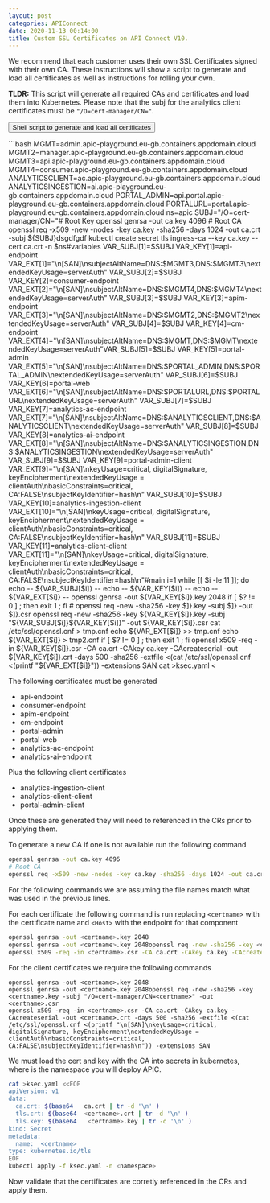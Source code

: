 ```yaml
---
layout: post
categories: APIConnect
date: 2020-11-13 00:14:00
title: Custom SSL Certificates on API Connect V10.
---
```


We recommend that each customer uses their own SSL Certificates signed with their own CA. These instructions will show a script to generate and load all certificates as well as instructions for rolling your own.

<!--more-->


**TLDR:** This script will generate all required CAs and certificates and load them into Kubernetes. Please note that the subj for the analytics client certificates must be `"/O=cert-manager/CN="`.


<button class="collapsible" id="fulloutput">Shell script to generate and load all certificates</button>

<div class="content" id="fulloutputdata" markdown="1">
```bash
MGMT=admin.apic-playground.eu-gb.containers.appdomain.cloud
MGMT2=manager.apic-playground.eu-gb.containers.appdomain.cloud
MGMT3=api.apic-playground.eu-gb.containers.appdomain.cloud
MGMT4=consumer.apic-playground.eu-gb.containers.appdomain.cloud
ANALYTICSCLIENT=ac.apic-playground.eu-gb.containers.appdomain.cloud
ANALYTICSINGESTION=ai.apic-playground.eu-gb.containers.appdomain.cloud
PORTAL_ADMIN=api.portal.apic-playground.eu-gb.containers.appdomain.cloud
PORTALURL=portal.apic-playground.eu-gb.containers.appdomain.cloud
ns=apic
SUBJ="/O=cert-manager/CN="
​
​
# Root Key
openssl genrsa -out ca.key 4096
# Root CA
openssl req -x509 -new -nodes -key ca.key -sha256 -days 1024 -out ca.crt -subj ${SUBJ}dsgdfgdf
kubectl create secret tls ingress-ca --key ca.key --cert ca.crt -n $ns
​
#variables
VAR_SUBJ[1]=$SUBJ
VAR_KEY[1]=api-endpoint
VAR_EXT[1]="\n[SAN]\nsubjectAltName=DNS:$MGMT3,DNS:$MGMT3\nextendedKeyUsage=serverAuth"
VAR_SUBJ[2]=$SUBJ
VAR_KEY[2]=consumer-endpoint
VAR_EXT[2]="\n[SAN]\nsubjectAltName=DNS:$MGMT4,DNS:$MGMT4\nextendedKeyUsage=serverAuth"
VAR_SUBJ[3]=$SUBJ
VAR_KEY[3]=apim-endpoint
VAR_EXT[3]="\n[SAN]\nsubjectAltName=DNS:$MGMT2,DNS:$MGMT2\nextendedKeyUsage=serverAuth"
VAR_SUBJ[4]=$SUBJ
VAR_KEY[4]=cm-endpoint
VAR_EXT[4]="\n[SAN]\nsubjectAltName=DNS:$MGMT,DNS:$MGMT\nextendedKeyUsage=serverAuth"
​
​
VAR_SUBJ[5]=$SUBJ
VAR_KEY[5]=portal-admin
VAR_EXT[5]="\n[SAN]\nsubjectAltName=DNS:$PORTAL_ADMIN,DNS:$PORTAL_ADMIN\nextendedKeyUsage=serverAuth"
VAR_SUBJ[6]=$SUBJ
VAR_KEY[6]=portal-web
VAR_EXT[6]="\n[SAN]\nsubjectAltName=DNS:$PORTALURL,DNS:$PORTALURL\nextendedKeyUsage=serverAuth"
VAR_SUBJ[7]=$SUBJ
VAR_KEY[7]=analytics-ac-endpoint
VAR_EXT[7]="\n[SAN]\nsubjectAltName=DNS:$ANALYTICSCLIENT,DNS:$ANALYTICSCLIENT\nextendedKeyUsage=serverAuth"
VAR_SUBJ[8]=$SUBJ
VAR_KEY[8]=analytics-ai-endpoint
VAR_EXT[8]="\n[SAN]\nsubjectAltName=DNS:$ANALYTICSINGESTION,DNS:$ANALYTICSINGESTION\nextendedKeyUsage=serverAuth"
​​
VAR_SUBJ[9]=$SUBJ
VAR_KEY[9]=portal-admin-client
VAR_EXT[9]="\n[SAN]\nkeyUsage=critical, digitalSignature, keyEncipherment\nextendedKeyUsage = clientAuth\nbasicConstraints=critical, CA:FALSE\nsubjectKeyIdentifier=hash\n"
VAR_SUBJ[10]=$SUBJ
VAR_KEY[10]=analytics-ingestion-client
VAR_EXT[10]="\n[SAN]\nkeyUsage=critical, digitalSignature, keyEncipherment\nextendedKeyUsage = clientAuth\nbasicConstraints=critical, CA:FALSE\nsubjectKeyIdentifier=hash\n"
VAR_SUBJ[11]=$SUBJ
VAR_KEY[11]=analytics-client-client
VAR_EXT[11]="\n[SAN]\nkeyUsage=critical, digitalSignature, keyEncipherment\nextendedKeyUsage = clientAuth\nbasicConstraints=critical, CA:FALSE\nsubjectKeyIdentifier=hash\n"
​
​
#main
i=1
while [[ $i -le 11 ]]; do
  echo --  ${VAR_SUBJ[$i]} --
  echo --  ${VAR_KEY[$i]} --
  echo --  ${VAR_EXT[$i]} --
  openssl genrsa -out ${VAR_KEY[$i]}.key 2048
  if [ $? != 0 ] ; then exit 1 ; fi
  # openssl req -new -sha256 -key $]}.key -subj $]} -out $]}.csr
  openssl req -new -sha256 -key ${VAR_KEY[$i]}.key -subj "${VAR_SUBJ[$i]}${VAR_KEY[$i]}" -out ${VAR_KEY[$i]}.csr
  cat /etc/ssl/openssl.cnf > tmp.cnf
  echo ${VAR_EXT[$i]} >> tmp.cnf
  echo ${VAR_EXT[$i]} > tmp2.cnf
  if [ $? != 0 ] ; then exit 1 ; fi
  openssl x509 -req -in ${VAR_KEY[$i]}.csr -CA ca.crt -CAkey ca.key -CAcreateserial -out ${VAR_KEY[$i]}.crt -days 500 -sha256 -extfile <(cat /etc/ssl/openssl.cnf <(printf "${VAR_EXT[$i]}")) -extensions SAN
cat >ksec.yaml <<EOF
apiVersion: v1
data:
  ca.crt: $(base64   ca.crt | tr -d '\n' )
  tls.crt: $(base64  ${VAR_KEY[$i]}.crt | tr -d '\n' )
  tls.key: $(base64   ${VAR_KEY[$i]}.key | tr -d '\n' )
kind: Secret
metadata:
  name:  ${VAR_KEY[$i]}
type: kubernetes.io/tls
EOF
  if [ $? != 0 ] ; then exit 1 ; fi
  kubectl apply -f ksec.yaml -n$ns
  if [ $? != 0 ] ; then exit 1 ; fi
  let i+=1
done
```
</div>



The following certificates must be generated
* api-endpoint
* consumer-endpoint
* apim-endpoint
* cm-endpoint
* portal-admin
* portal-web
* analytics-ac-endpoint
* analytics-ai-endpoint

Plus the following client certificates
* analytics-ingestion-client
* analytics-client-client
* portal-admin-client

Once these are generated they will need to referenced in the CRs prior to applying them.   

To generate a new CA if one is not available run the following command

```bash
openssl genrsa -out ca.key 4096
# Root CA
openssl req -x509 -new -nodes -key ca.key -sha256 -days 1024 -out ca.crt -subj cn=apic-ca
```

For the following commands we are assuming the file names match what was used in the previous lines.

For each certificate the following command is run replacing `<certname>` with the certificate name and `<Host>` with the endpoint for that component

```bash
openssl genrsa -out <certname>.key 2048
openssl genrsa -out <certname>.key 2048openssl req -new -sha256 -key <certname>.key -subj "/O=cert-manager/CN=<certname>" -out <certname>.csr
openssl x509 -req -in <certname>.csr -CA ca.crt -CAkey ca.key -CAcreateserial -out <certname>.crt -days 500 -sha256 -extfile <(cat /etc/ssl/openssl.cnf <(printf "\n[SAN]\nsubjectAltName=DNS:<HOST>,DNS:<HOST>\nextendedKeyUsage=serverAuth")) -extensions SAN
```

For the client certificates we require the following commands

```base
openssl genrsa -out <certname>.key 2048
openssl genrsa -out <certname>.key 2048openssl req -new -sha256 -key <certname>.key -subj "/O=cert-manager/CN=<certname>" -out <certname>.csr
openssl x509 -req -in <certname>.csr -CA ca.crt -CAkey ca.key -CAcreateserial -out <certname>.crt -days 500 -sha256 -extfile <(cat /etc/ssl/openssl.cnf <(printf "\n[SAN]\nkeyUsage=critical, digitalSignature, keyEncipherment\nextendedKeyUsage = clientAuth\nbasicConstraints=critical, CA:FALSE\nsubjectKeyIdentifier=hash\n")) -extensions SAN
```


We must load the cert and key with the CA into secrets in kubernetes, where <namespace> is the namespace you will deploy APIC.

```bash
cat >ksec.yaml <<EOF
apiVersion: v1
data:
  ca.crt: $(base64   ca.crt | tr -d '\n' )
  tls.crt: $(base64  <certname>.crt | tr -d '\n' )
  tls.key: $(base64   <certname>.key | tr -d '\n' )
kind: Secret
metadata:
  name:  <certname>
type: kubernetes.io/tls
EOF
kubectl apply -f ksec.yaml -n <namespace>
```


Now validate that the certificates are corretly referenced in the CRs and apply them.
